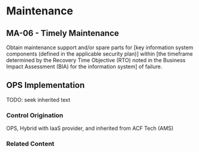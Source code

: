 # Maintenance
## MA-06 - Timely Maintenance

Obtain maintenance support and/or spare parts for [key information system components (defined in the applicable security plan)] within [the timeframe determined by the Recovery Time Objective (RTO) noted in the Business Impact Assessment (BIA) for the information system] of failure.

## OPS Implementation

TODO: seek inherited text

### Control Origination

OPS, Hybrid with IaaS provider, and inherited from ACF Tech (AMS)

### Related Content
